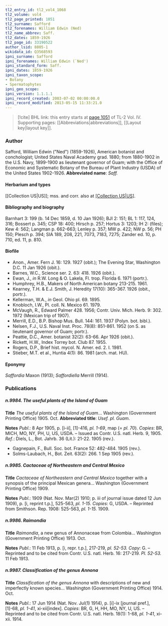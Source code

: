 ```yaml
---
tl2_entry_id: tl2_vol4_1068
tl2_volume: vol4
tl2_page_printed: 1051
tl2_surname: Safford
tl2_forenames: William Edwin (Ned)
tl2_name_abbrev: Saff.
tl2_dates: 1859-1926
tl2_page_id: 33190522
author_lsid: 8805-1
wikidata_id: Q3568593
ipni_surname: Safford
ipni_forenames: William Edwin (`Ned')
ipni_standard_form: Saff.
ipni_dates: 1859-1926
ipni_taxon_scope: 
- Botany
- Spermatophytes
ipni_geo_scope: 
ipni_version: 1.1.1.1
ipni_record_created: 2003-07-02 00:00:00.0
ipni_record_modified: 2013-05-15 11:33:21.0
---
```



> [!cite] BHL link: this entry starts at [page 1051](https://www.biodiversitylibrary.org/page/33190522) of TL-2 Vol. IV.
> Supporting pages: [[Abbreviations|abbreviations]], [[Layout key|layout key]].

### Author

Safford, William Edwin ("Ned") (1859-1926), American botanist and conchologist; United States Naval Academy grad. 1880; from 1880-1902 in the U.S. Navy, 1899-1900 as lieutenant governor of Guam; with the Office of Economic and Systematic Botany of the Bureau of Plant Industry (USDA) of the United States 1902-1926. 
**Abbreviated name**: *Saff.*

#### Herbarium and types

[[Collection US|US]]; mss. and corr. also at [[Collection US|US]](SIA).

#### Bibliography and biography

Barnhart 3: 199 (b. 14 Dec 1859, d. 10 Jan 1926); BJI 2: 151; BL 1: 117, 124, 316; Bossert p. 345; CSP 18: 400; Hirsch p. 257; Hortus 3: 1203; IH 2: (files); Kew 4: 562; Langman p. 662-663; Lenley p. 357; MW p. 422; NW p. 56; PH 150; Plesch p. 394; SIA 189, 208, 221, 7073, 7183, 7275; Zander ed. 10, p. 710, ed. 11, p. 810.

#### Biofile

- Anon., Amer. Fern J. 16: 129. 1927 (obit.); The Evening Star, Washington D.C. 11 Jan 1926 (obit.).
- Barnes, W.C., Science ser. 2. 63: 418. 1926 (obit.).
- Ewan, J., *in* R.W. Long & O. Lakela, Fl. trop. Florida 6. 1971 (portr.).
- Humphrey, H.B., Makers of North American botany 213-215. 1961.
- Kearney, T.H. & E.J. Smith, J. Heredity 17(10): 365-367. 1926 (obit., portr.).
- Kellerman, W.A., *in* Geol. Ohio pl. 69. 1895.
- Knobloch, I.W., Pl. coll. N. Mexico 61. 1979.
- McVaugh, R., Edward Palmer 428. 1956; Contr. Univ. Mich. Herb. 9: 302. 1972 (Mexican trip of 1907).
- Merrill, E.D., B.P. Bishop Mus. Bull. 144: 161. 1937 (Polyn. bot. bibl.).
- Nelsen, F.J., U.S. Naval Inst. Proc. 78(8): 851-861. 1952 (on S. as lieutenant governor of Guam; portr.).
- Peattie, D.C., Amer. botanist 32(2): 63-66. Apr 1926 (obit.).
- Rickett, H.W., Index Torrey bot. Club 87. 1955.
- Rogers, D.P., Brief hist. mycol. N. Amer. ed. 2. I. 1981.
- Stieber, M.T. et al., Huntia 4(1): 86. 1981 (arch. mat. HU).

#### Eponymy

*Saffordia* Maxon (1913); *Saffordiella* Merrill (1914).

### Publications

##### n.9984. The useful plants of the Island of Guam

**Title**
*The useful plants of the Island of Guam*... Washington (Government Printing Office) 1905. Oct.
**Abbreviated title**: *Usef. pl. Guam*.

**Notes**
*Publ*.: 8 Apr 1905, p. \[i-ii\], \[1\]-416, *pl. 1-69*, map (= *pl. 70*). *Copies*: BR, MICH, MO, NY, PH, U, US, USDA. – Issued as Contr. U.S. natl. Herb. 9, 1905.
*Ref*.: Diels, L., Bot. Jahrb. 36 (Lit.): 21-22. 1905 (rev.).
- Gagnepain, F., Bull. Soc. bot. France 52: 482-484. 1905 (rev.).
- Solms-Laubach, H., Bot. Zeit. 63(2): 266. 1 Sep 1905 (rev.).

##### n.9985. Cactaceae of Northeastern and Central Mexico

**Title**
*Cactaceae of Northeastern and Central Mexico* together with a synopsis of the principal Mexican genera... Washington (Government Printing Office) 1909.

**Notes**
*Publ*.: 1909 (Nat. Nov. Mar(2) 1910; p. iii of journal issue dated 12 Jun 1909), p. \[i, reprint t.p.\], 525-563, *pl. 1-15. Copies*: G, USDA. – Reprinted from Smithson. Rep. 1908: 525-563, *pl. 1-15.* 1909.

##### n.9986. Raimondia

**Title**
*Raimondia*, a new genus of Annonaceae from Colombia... Washington (Government Printing Office) 1913. Oct.

**Notes**
*Publ*.: 11 Feb 1913, p. \[i, repr. t.p.\], 217-219, *pl. 52-53. Copy*: G. – Reprinted and to be cited from Contr. U.S. natl. Herb. 16: 217-219. *Pl. 52-53.* 11 Feb 1913.

##### n.9987. Classification of the genus Annona

**Title**
*Classification of the genus Annona* with descriptions of new and imperfectly known species... Washington (Government Printing Office) 1914. Oct.

**Notes**
*Publ*.: 17 Jun 1914 (Nat. Nov. Jul(1) 1914), p. \[i\]-ix \[journal pref.\], \[1\]-68, *pl. 1-41*, xi-xii\[index\]. *Copies*: BR, G, H, HH, MO, NY, U, US. – Reprinted and to be cited from Contr. U.S. natl. Herb. 18(1): 1-68, *pl. 1-41*, xi-xii. 1914.

